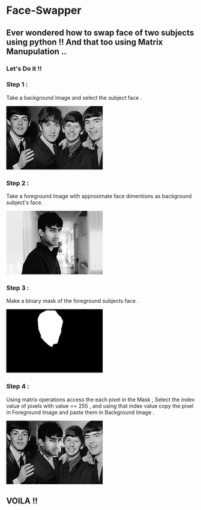 # Face-Swapper

## Ever wondered how to swap face of two subjects using python !! And that too using Matrix Manupulation ..

### Let's Do it !! 

### Step 1 : 
Take  a background Image and select the subject face .

![](input/comp_background.jpg) 

### Step 2 :
Take a foreground Image with approximate face dimentions as background subject's face.

![](input/comp_foreground.jpg) 


### Step 3 : 
Make a binary mask of the foreground subjects face .

![](input/comp_mask.jpg) 


### Step 4 :
Using matrix operations access the each pixel in the Mask , Select the index value of pixels with value == 255 , and using that index value copy the pixel in Foreground Image and paste them in Background Image  .


![](output/composite.jpg) 

## VOILA !!
